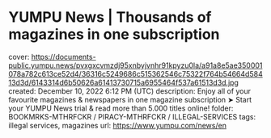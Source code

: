 # YUMPU News | Thousands of magazines in one subscription

cover: https://documents-public.yumpu.news/pvxgxcvmzdj95xnbyjvnhr91kpyzu0la/a91a8e5ae350001078a782c613ce52d4/36316c5249686c515362546c75322f764b54664d58413d3d/6143314d6b50626a61413730715a6955464f537a61513d3d.jpg
created: December 10, 2022 6:12 PM (UTC)
description: Enjoy all of your favourite magazines & newspapers in one magazine subscription ➤  Start your YUMPU News trial & read more than 5.000 titles online!
folder: BOOKMRKS-MTHRFCKR / PIRACY-MTHRFCKR / ILLEGAL-SERVICES
tags: illegal services, magazines
url: https://www.yumpu.com/news/en